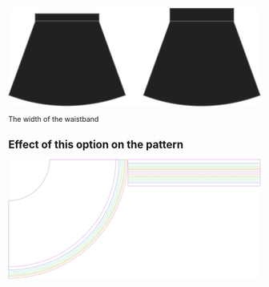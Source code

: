![Waistband width](waistbandwidth.svg)

The width of the waistband

## Effect of this option on the pattern

![This image shows the effect of this option by superimposing several variants that have a different value for this option](sandy_waistbandwidth_sample.svg "Effect of this option on the pattern")

